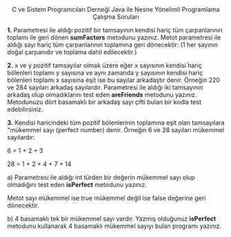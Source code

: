 <div style="text-align: center;"> C ve Sistem Programcıları Derneği
Java ile Nesne Yönelimli Programlama
Çalışma Soruları </div>

**1.** Parametresi ile aldığı pozitif bir tamsayının kendisi hariç tüm çarpanlarının toplamı ile geri dönen __sumFactors__
metodunu yazınız. Metot parametresi ile aldığı sayı hariç tüm çarpanlarının toplamına geri dönecektir: (1 her
sayının doğal çarpanıdır ve toplama dahil edilecektir.)

**2.** x ve y pozitif tamsayılar olmak üzere eğer x sayısının kendisi hariç bölenleri toplamı y sayısına ve aynı
zamanda y sayısının kendisi hariç bölenleri toplamı x sayısına eşit ise bu sayılar arkadaştır denir. Örneğin 220
ve 284 sayıları arkadaş sayılardır. Parametresi ile aldığı iki tamsayının arkadaş olup olmadıklarını test eden
__areFriends__ metodunu yazınız. Metodunuzu dört basamaklı bir arkadaş sayı çifti bulan bir kodla test
edebilirsiniz. 

**3.** Kendisi haricindeki tüm pozitif bölenlerinin toplamına eşit olan tamsayılara "mükemmel sayı (perfect
number) denir. Örneğin 6 ve 28 sayıları mükemmel sayılardır:

6 = 1 + 2 + 3

28 = 1 + 2 + 4 + 7 + 14

a) Parametresi ile aldığı int türden bir değerin mükemmel sayı olup olmadığını test eden
__isPerfect__ metodunu yazınız.

Metot sayı mükemmel ise true mükemmel değil ise false değerine geri dönecektir.

b) 4 basamaklı tek bir mükemmel sayı vardır. Yazmış olduğunuz
__isPerfect__ metodunu kullanarak 4 basamaklı
mükemmel sayıyı bulan programı yazınız.